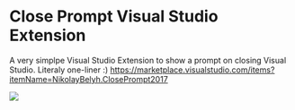 # Close Prompt Visual Studio Extension

A very simplpe  Visual Studio Extension to show a prompt on closing Visual Studio. Literaly one-liner :)
https://marketplace.visualstudio.com/items?itemName=NikolayBelyh.ClosePrompt2017

![](https://nikolaybelyh.gallerycdn.vsassets.io/extensions/nikolaybelyh/closeprompt2017/1.2/1554547012669/image__1.png)
